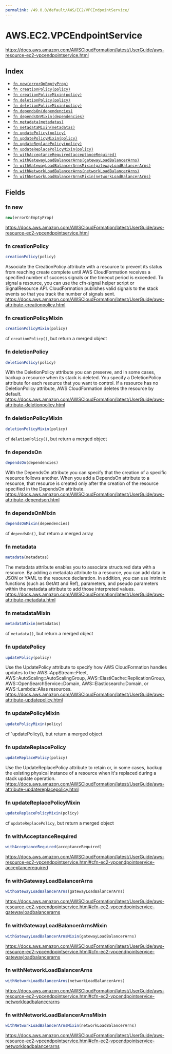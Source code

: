 ```yaml
---
permalink: /49.0.0/default/AWS/EC2/VPCEndpointService/
---
```


# AWS.EC2.VPCEndpointService

https://docs.aws.amazon.com/AWSCloudFormation/latest/UserGuide/aws-resource-ec2-vpcendpointservice.html

## Index

* [`fn new(errorOnEmptyProp)`](#fn-new)
* [`fn creationPolicy(policy)`](#fn-creationpolicy)
* [`fn creationPolicyMixin(policy)`](#fn-creationpolicymixin)
* [`fn deletionPolicy(policy)`](#fn-deletionpolicy)
* [`fn deletionPolicyMixin(policy)`](#fn-deletionpolicymixin)
* [`fn dependsOn(dependencies)`](#fn-dependson)
* [`fn dependsOnMixin(dependencies)`](#fn-dependsonmixin)
* [`fn metadata(metadatas)`](#fn-metadata)
* [`fn metadataMixin(metadatas)`](#fn-metadatamixin)
* [`fn updatePolicy(policy)`](#fn-updatepolicy)
* [`fn updatePolicyMixin(policy)`](#fn-updatepolicymixin)
* [`fn updateReplacePolicy(policy)`](#fn-updatereplacepolicy)
* [`fn updateReplacePolicyMixin(policy)`](#fn-updatereplacepolicymixin)
* [`fn withAcceptanceRequired(acceptanceRequired)`](#fn-withacceptancerequired)
* [`fn withGatewayLoadBalancerArns(gatewayLoadBalancerArns)`](#fn-withgatewayloadbalancerarns)
* [`fn withGatewayLoadBalancerArnsMixin(gatewayLoadBalancerArns)`](#fn-withgatewayloadbalancerarnsmixin)
* [`fn withNetworkLoadBalancerArns(networkLoadBalancerArns)`](#fn-withnetworkloadbalancerarns)
* [`fn withNetworkLoadBalancerArnsMixin(networkLoadBalancerArns)`](#fn-withnetworkloadbalancerarnsmixin)

## Fields

### fn new

```ts
new(errorOnEmptyProp)
```

https://docs.aws.amazon.com/AWSCloudFormation/latest/UserGuide/aws-resource-ec2-vpcendpointservice.html

### fn creationPolicy

```ts
creationPolicy(policy)
```

Associate the CreationPolicy attribute with a resource to prevent its status from reaching create complete until AWS CloudFormation receives a specified number of success signals or the timeout period is exceeded. To signal a resource, you can use the cfn-signal helper script or SignalResource API. CloudFormation publishes valid signals to the stack events so that you track the number of signals sent. 
https://docs.aws.amazon.com/AWSCloudFormation/latest/UserGuide/aws-attribute-creationpolicy.html

### fn creationPolicyMixin

```ts
creationPolicyMixin(policy)
```

cf `creationPolicy()`, but return a merged object

### fn deletionPolicy

```ts
deletionPolicy(policy)
```

With the DeletionPolicy attribute you can preserve, and in some cases, backup a resource when its stack is deleted. You specify a DeletionPolicy attribute for each resource that you want to control. If a resource has no DeletionPolicy attribute, AWS CloudFormation deletes the resource by default. 
https://docs.aws.amazon.com/AWSCloudFormation/latest/UserGuide/aws-attribute-deletionpolicy.html

### fn deletionPolicyMixin

```ts
deletionPolicyMixin(policy)
```

cf `deletionPolicy()`, but return a merged object

### fn dependsOn

```ts
dependsOn(dependencies)
```

With the DependsOn attribute you can specify that the creation of a specific resource follows another. When you add a DependsOn attribute to a resource, that resource is created only after the creation of the resource specified in the DependsOn attribute. 
https://docs.aws.amazon.com/AWSCloudFormation/latest/UserGuide/aws-attribute-dependson.html

### fn dependsOnMixin

```ts
dependsOnMixin(dependencies)
```

cf `dependsOn()`, but return a merged array

### fn metadata

```ts
metadata(metadatas)
```

The metadata attribute enables you to associate structured data with a resource. By adding a metadata attribute to a resource, you can add data in JSON or YAML to the resource declaration. In addition, you can use intrinsic functions (such as GetAtt and Ref), parameters, and pseudo parameters within the metadata attribute to add those interpreted values. 
https://docs.aws.amazon.com/AWSCloudFormation/latest/UserGuide/aws-attribute-metadata.html

### fn metadataMixin

```ts
metadataMixin(metadatas)
```

cf `metadata()`, but return a merged object

### fn updatePolicy

```ts
updatePolicy(policy)
```

Use the UpdatePolicy attribute to specify how AWS CloudFormation handles updates to the AWS::AppStream::Fleet, AWS::AutoScaling::AutoScalingGroup, AWS::ElastiCache::ReplicationGroup, AWS::OpenSearchService::Domain, AWS::Elasticsearch::Domain, or AWS::Lambda::Alias resources. 
https://docs.aws.amazon.com/AWSCloudFormation/latest/UserGuide/aws-attribute-updatepolicy.html

### fn updatePolicyMixin

```ts
updatePolicyMixin(policy)
```

cf `updatePolicy(), but return a merged object

### fn updateReplacePolicy

```ts
updateReplacePolicy(policy)
```

Use the UpdateReplacePolicy attribute to retain or, in some cases, backup the existing physical instance of a resource when it's replaced during a stack update operation. 
https://docs.aws.amazon.com/AWSCloudFormation/latest/UserGuide/aws-attribute-updatereplacepolicy.html

### fn updateReplacePolicyMixin

```ts
updateReplacePolicyMixin(policy)
```

cf `updateReplacePolicy`, but return a merged object

### fn withAcceptanceRequired

```ts
withAcceptanceRequired(acceptanceRequired)
```

https://docs.aws.amazon.com/AWSCloudFormation/latest/UserGuide/aws-resource-ec2-vpcendpointservice.html#cfn-ec2-vpcendpointservice-acceptancerequired

### fn withGatewayLoadBalancerArns

```ts
withGatewayLoadBalancerArns(gatewayLoadBalancerArns)
```

https://docs.aws.amazon.com/AWSCloudFormation/latest/UserGuide/aws-resource-ec2-vpcendpointservice.html#cfn-ec2-vpcendpointservice-gatewayloadbalancerarns

### fn withGatewayLoadBalancerArnsMixin

```ts
withGatewayLoadBalancerArnsMixin(gatewayLoadBalancerArns)
```

https://docs.aws.amazon.com/AWSCloudFormation/latest/UserGuide/aws-resource-ec2-vpcendpointservice.html#cfn-ec2-vpcendpointservice-gatewayloadbalancerarns

### fn withNetworkLoadBalancerArns

```ts
withNetworkLoadBalancerArns(networkLoadBalancerArns)
```

https://docs.aws.amazon.com/AWSCloudFormation/latest/UserGuide/aws-resource-ec2-vpcendpointservice.html#cfn-ec2-vpcendpointservice-networkloadbalancerarns

### fn withNetworkLoadBalancerArnsMixin

```ts
withNetworkLoadBalancerArnsMixin(networkLoadBalancerArns)
```

https://docs.aws.amazon.com/AWSCloudFormation/latest/UserGuide/aws-resource-ec2-vpcendpointservice.html#cfn-ec2-vpcendpointservice-networkloadbalancerarns